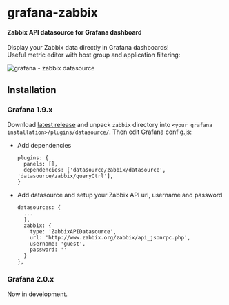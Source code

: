 # grafana-zabbix

#### Zabbix API datasource for Grafana dashboard

Display your Zabbix data directly in Grafana dashboards!   
Useful metric editor with host group and application filtering:

![grafana - zabbix datasource](https://cloud.githubusercontent.com/assets/4932851/7441162/4f6af788-f0e4-11e4-887b-34d987d00c40.png)

## Installation

### Grafana 1.9.x

Download [latest release](https://github.com/alexanderzobnin/grafana-zabbix/releases/latest) and unpack `zabbix` directory into `<your grafana installation>/plugins/datasource/`. Then edit Grafana config.js:
  * Add dependencies
  
    ```
    plugins: {
      panels: [],
      dependencies: ['datasource/zabbix/datasource', 'datasource/zabbix/queryCtrl'],
    }
    ```
  * Add datasource and setup your Zabbix API url, username and password
  
    ```
    datasources: {
      ...
      },
      zabbix: {
        type: 'ZabbixAPIDatasource',
        url: 'http://www.zabbix.org/zabbix/api_jsonrpc.php',
        username: 'guest',
        password: ''
      }
    },
    ```
    
### Grafana 2.0.x
Now in development.
